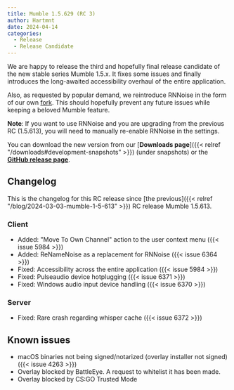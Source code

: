 ```yaml
---
title: Mumble 1.5.629 (RC 3)
author: Hartmnt
date: 2024-04-14
categories:
  - Release
  - Release Candidate
---
```


We are happy to release the third and hopefully final release candidate of the new stable series Mumble 1.5.x. It fixes
some issues and finally introduces the long-awaited accessibility overhaul of the entire application.

Also, as requested by popular demand, we reintroduce RNNoise in the form of our own
[fork](https://github.com/mumble-voip/ReNameNoise). This should hopefully prevent any future issues while keeping a
beloved Mumble feature.

**Note**: If you want to use RNNoise and you are upgrading from the previous RC (1.5.613), you will need to manually
re-enable RNNoise in the settings.

You can download the new version from our [**Downloads page**]({{< relref "/downloads#development-snapshots" >}}) (under
snapshots) or the [**GitHub release page**](https://github.com/mumble-voip/mumble/releases/tag/v1.5.629).

<!--more-->

## Changelog

This is the changelog for this RC release since [the previous]({{< relref "/blog/2024-03-03-mumble-1-5-613" >}}) RC release
Mumble 1.5.613.

### Client

- Added: "Move To Own Channel" action to the user context menu ({{< issue 5984 >}})
- Added: ReNameNoise as a replacement for RNNoise ({{< issue 6364 >}})
- Fixed: Accessibility across the entire application ({{< issue 5984 >}})
- Fixed: Pulseaudio device hotplugging ({{< issue 6371 >}})
- Fixed: Windows audio input device handling ({{< issue 6370 >}})

### Server

- Fixed: Rare crash regarding whisper cache ({{< issue 6372 >}})

## Known issues

- macOS binaries not being signed/notarized (overlay installer not signed) ({{< issue 4263 >}})
- Overlay blocked by BattleEye. A request to whitelist it has been made.
- Overlay blocked by CS:GO Trusted Mode
